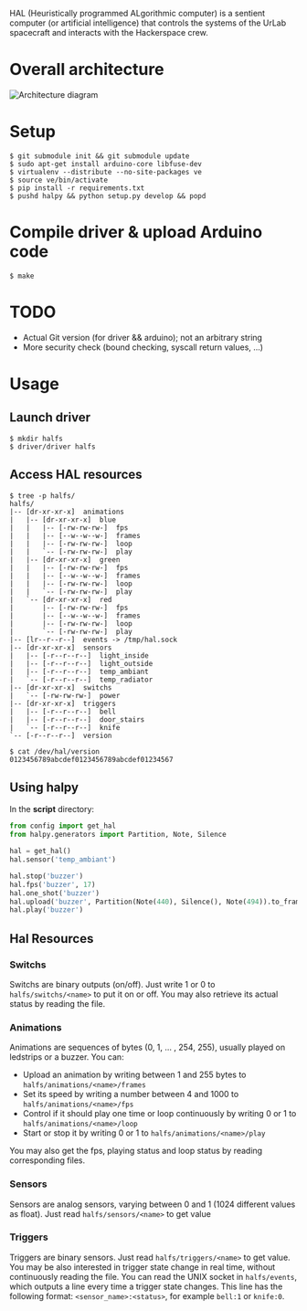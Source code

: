 HAL (Heuristically programmed ALgorithmic computer) is a sentient computer 
(or artificial intelligence) that controls the systems of the UrLab spacecraft 
and interacts with the Hackerspace crew.

# Overall architecture

![Architecture diagram](archdiagram.png)

# Setup

	$ git submodule init && git submodule update
	$ sudo apt-get install arduino-core libfuse-dev
	$ virtualenv --distribute --no-site-packages ve
	$ source ve/bin/activate
	$ pip install -r requirements.txt
	$ pushd halpy && python setup.py develop && popd

# Compile driver & upload Arduino code
	
	$ make

# TODO

* Actual Git version (for driver && arduino); not an arbitrary string
* More security check (bound checking, syscall return values, ...)

# Usage
## Launch driver

	$ mkdir halfs
	$ driver/driver halfs

## Access HAL resources

	$ tree -p halfs/
	halfs/
	|-- [dr-xr-xr-x]  animations
	|   |-- [dr-xr-xr-x]  blue
	|   |   |-- [-rw-rw-rw-]  fps
	|   |   |-- [--w--w--w-]  frames
	|   |   |-- [-rw-rw-rw-]  loop
	|   |   `-- [-rw-rw-rw-]  play
	|   |-- [dr-xr-xr-x]  green
	|   |   |-- [-rw-rw-rw-]  fps
	|   |   |-- [--w--w--w-]  frames
	|   |   |-- [-rw-rw-rw-]  loop
	|   |   `-- [-rw-rw-rw-]  play
	|   `-- [dr-xr-xr-x]  red
	|       |-- [-rw-rw-rw-]  fps
	|       |-- [--w--w--w-]  frames
	|       |-- [-rw-rw-rw-]  loop
	|       `-- [-rw-rw-rw-]  play
	|-- [lr--r--r--]  events -> /tmp/hal.sock
	|-- [dr-xr-xr-x]  sensors
	|   |-- [-r--r--r--]  light_inside
	|   |-- [-r--r--r--]  light_outside
	|   |-- [-r--r--r--]  temp_ambiant
	|   `-- [-r--r--r--]  temp_radiator
	|-- [dr-xr-xr-x]  switchs
	|   `-- [-rw-rw-rw-]  power
	|-- [dr-xr-xr-x]  triggers
	|   |-- [-r--r--r--]  bell
	|   |-- [-r--r--r--]  door_stairs
	|   `-- [-r--r--r--]  knife
	`-- [-r--r--r--]  version

	$ cat /dev/hal/version
	0123456789abcdef0123456789abcdef01234567

## Using halpy

In the **script** directory:

```python
from config import get_hal
from halpy.generators import Partition, Note, Silence

hal = get_hal()
hal.sensor('temp_ambiant')

hal.stop('buzzer')
hal.fps('buzzer', 17)
hal.one_shot('buzzer')
hal.upload('buzzer', Partition(Note(440), Silence(), Note(494)).to_frames())
hal.play('buzzer')
```


## Hal Resources
### Switchs 

Switchs are binary outputs (on/off). Just write 1 or 0 to `halfs/switchs/<name>`
to put it on or off. You may also retrieve its actual status by reading the file.


### Animations

Animations are sequences of bytes (0, 1, ... , 254, 255), usually played on 
ledstrips or a buzzer. You can:

* Upload an animation by writing between 1 and 255 bytes to `halfs/animations/<name>/frames`
* Set its speed by writing a number between 4 and 1000 to `halfs/animations/<name>/fps`
* Control if it should play one time or loop continuously by writing 0 or 1 to `halfs/animations/<name>/loop`
* Start or stop it by writing 0 or 1 to `halfs/animations/<name>/play`

You may also get the fps, playing status and loop status by reading corresponding files.

### Sensors

Sensors are analog sensors, varying between 0 and 1 (1024 different values as float).
Just read `halfs/sensors/<name>` to get value

### Triggers

Triggers are binary sensors. Just read `halfs/triggers/<name>` to get value.
You may be also interested in trigger state change in real time, without 
continuously reading the file. You can read the UNIX socket in `halfs/events`,
which outputs a line every time a trigger state changes. This line has the
following format: `<sensor_name>:<status>`, for example `bell:1` or `knife:0`.
